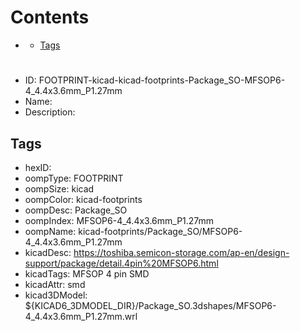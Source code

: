 



Contents
========

* [](#)
	* [Tags](#tags)

# 

- ID: FOOTPRINT-kicad-kicad-footprints-Package_SO-MFSOP6-4_4.4x3.6mm_P1.27mm
- Name: 
- Description: 

## Tags

- hexID: 
- oompType: FOOTPRINT
- oompSize: kicad
- oompColor: kicad-footprints
- oompDesc: Package_SO
- oompIndex: MFSOP6-4_4.4x3.6mm_P1.27mm
- oompName: kicad-footprints/Package_SO/MFSOP6-4_4.4x3.6mm_P1.27mm
- kicadDesc: https://toshiba.semicon-storage.com/ap-en/design-support/package/detail.4pin%20MFSOP6.html
- kicadTags: MFSOP 4 pin SMD
- kicadAttr: smd
- kicad3DModel: ${KICAD6_3DMODEL_DIR}/Package_SO.3dshapes/MFSOP6-4_4.4x3.6mm_P1.27mm.wrl
